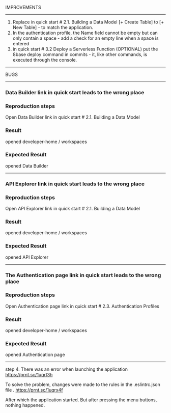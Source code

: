 IMPROVEMENTS
*************************
1. Replace in quick start # 2.1. Building a Data Model [+ Create Table] to [+ New Table] - to match the application.
2. In the authentication profile, the Name field cannot be empty but can only contain a space - add a check for an empty line when a space is entered
3. in quick start # 3.2 Deploy a Serverless Function (OPTIONAL) put the 8base deploy command in commits - it, like other commands, is executed through the console.
*************************
BUGS
*************************
### Data Builder link in quick start leads to the wrong place

### Reproduction steps

Open Data Builder link in quick start # 2.1. Building a Data Model 
### Result
opened developer-home / workspaces
### Expected Result

opened Data Builder
******************************
### API Explorer link in quick start leads to the wrong place

### Reproduction steps
Open API Explorer link in quick start # 2.1. Building a Data Model
### Result
opened  developer-home / workspaces
### Expected Result
opened  API Explorer
*******************************
### The Authentication page link in quick start leads to the wrong place
### Reproduction steps
Open Authentication page link in quick start # 2.3. Authentication Profiles
### Result
opened  developer-home / workspaces
### Expected Result
opened  Authentication page
*********************************
step 4. 
There was an error when launching the application https://prnt.sc/1uqrt3h

To solve the problem, changes were made to the rules in the .eslintrc.json file . https://prnt.sc/1uqrx4f

After which the application started. But after pressing the menu buttons, nothing happened. 


